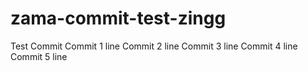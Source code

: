 # zama-commit-test-zingg
Test Commit
Commit 1 line
Commit 2 line
Commit 3 line
Commit 4 line
Commit 5 line
